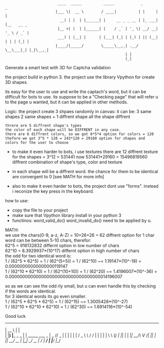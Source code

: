 
                            ____  _____          _____            _       _           
                           |___ \|  __ \        / ____|          | |     | |          
                             __) | |  | |______| |     __ _ _ __ | |_ ___| |__   __ _ 
                            |__ <| |  | |______| |    / _` | '_ \| __/ __| '_ \ / _` |
                            ___) | |__| |      | |___| (_| | |_) | || (__| | | | (_| |
                           |____/|_____/        \_____\__,_| .__/ \__\___|_| |_|\__,_|
                                                           | |                        
                                                           |_|                        
Generate a smart test with 3D for Captcha validation 

the project build in python 3.
the project use the library Vpython for create 3D shapes.

its easy for the user to use and write the captach's word, but it can be difficult for bots to use.
its suppose to be a "Checking page" that will refer u to the page u wanted, but it can be applied in other methods. 

Logic:
    the project create 3 shpaes randomly in canvas:
      it can be:
          3 same shapes
          2 same shapes + 1 diffrent shape
          all the shape diffrent
          
    threre are 5 diffrent shape's types
    the color of each shape will be DIFFRENT in any case. 
    there are 6 diffrent colors, so we got 6*5*4 option for colors = 120
    thefore we got 3^5 * 120 = 243*120 = 29160 option for shapes and colors for the user to choose

* to make it even harder to bots, i use textures
  there are 12 diffrent texture for the shapes = 3^12 = 531441
  now 531441*29160 = 15496819560 diffrent combination of shape's type, color and texture

* in each shape will be a diffrent word. the chance for them to be identical are convergent to 0 [see MATH for more info]

* also to make it even harder to bots, the project dont use "forms".
  instead i reconize the key press in the keyboard.



how to use:
* copy the file to your project
* make sure that Vpython library install in your python 3
* functinos:
    word_valid_do()
    word_invalid_do()
    need to be applied by u.

MATH:                                                                  
  we use the chars(0-9, a-z, A-Z) = 10+26+26 = 62 diffrent option for 1 char                                                    
  word can be between 5-10 chars, therefor:                                                                                   
  62^5 = 916132832 differnt option in low number of chars                                                                     
  62^10 = 8.3929937*(10^17) differnt option in high number of chars                                                           
  the odd for two identical word is:                                                                                          
    1 / (62^5 * 62^5)   = 1 / (62^(5+5)) = 1 / (62^10) ~= 1.19147*(10^-18)     = 0.00000000000000000119147                      
    1 / (62^10 * 62^10) = 1 / (62^(10+10)) = 1 / (62^20) ~= 1.4196007*(10^-36) = 0.0000000000000000000000000000000000014196007 
  
  so as we can see the odd rly small, but u can even handle this by checking if the words are identical.         
    for 3 identical words its go even smaller.                                                                                
        1 / (62^5 * 62^5 * 62^5) = 1 / (62^15)    ~= 1.3005428*(10^-27)                                                         
        1 / (62^10 * 62^10 * 62^10) = 1 / (62^30) ~= 1.6914116*(10^-54)                                                         

 Good luck

  _____               _                      
 |  __ \             | |                     
 | |__) |___  _   _  | |     _____   ___   _ 
 |  _  // _ \| | | | | |    / _ \ \ / / | | |
 | | \ \ (_) | |_| | | |___|  __/\ V /| |_| |
 |_|  \_\___/ \__, | |______\___| \_/  \__, |
               __/ |                    __/ |
              |___/                    |___/ 



  
